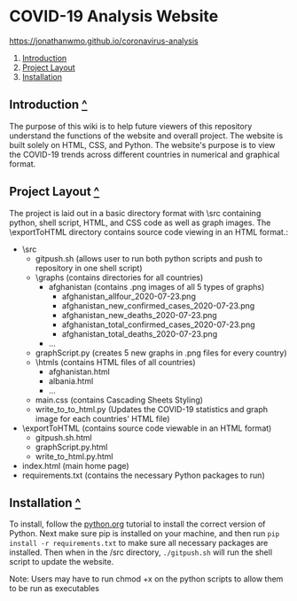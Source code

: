 
COVID-19 Analysis Website
======================
https://jonathanwmo.github.io/coronavirus-analysis
1. [Introduction](#introduction-)
2. [Project Layout](#project-layout-)
3. [Installation](#installation-)

Introduction [^](#covid-19-analysis-website)
------------

The purpose of this wiki is to help future viewers of this repository 
understand the functions of the website and overall project. The website is
built solely on HTML, CSS, and Python. The website's purpose is to view the 
COVID-19 trends across different countries in numerical and graphical format.

Project Layout [^](#covid-19-analysis-website)
--------------

The project is laid out in a basic directory format with \src containing python, 
shell script, HTML, and CSS code as well as graph images. The \exportToHTML directory 
contains source code viewing in an HTML format.:

-   \src
    -   gitpush.sh (allows user to run both python scripts and push to repository in one shell script)
    -   \graphs (contains directories for all countries)
        -   afghanistan (contains .png images of all 5 types of graphs)
            -   afghanistan_allfour_2020-07-23.png
            -   afghanistan_new_confirmed_cases_2020-07-23.png
            -   afghanistan_new_deaths_2020-07-23.png
            -   afghanistan_total_confirmed_cases_2020-07-23.png
            -   afghanistan_total_deaths_2020-07-23.png
        -   ...
    -   graphScript.py (creates 5 new graphs in .png files for every country)
    -   \htmls (contains HTML files of all countries)
        -   afghanistan.html
        -   albania.html
        -   ...
    -   main.css (contains Cascading Sheets Styling)
    -   write_to_to_html.py (Updates the COVID-19 statistics and graph image for each countries' HTML file)
-   \exportToHTML (contains source code viewable in an HTML format)
    -   gitpush.sh.html
    -   graphScript.py.html
    -   write_to_html.py.html
-   index.html (main home page)
-   requirements.txt (contains the necessary Python packages to run)
    
    
Installation [^](#covid-19-analysis-website)
------------
To install, follow the [python.org](python.org) tutorial to install the correct version of Python.
Next make sure pip is installed on your machine, and then run `pip install -r requirements.txt` to make sure all necessary packages are installed.
Then when in the /src directory, `./gitpush.sh` will run the shell script to update the website.

Note: Users may have to run chmod +x on the python scripts to allow them to be run as executables